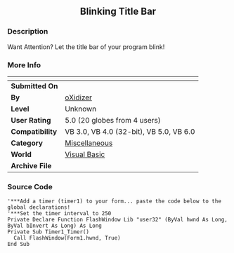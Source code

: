 ﻿<div align="center">

## Blinking Title Bar


</div>

### Description

Want Attention? Let the title bar of your program blink!
 
### More Info
 


<span>             |<span>
---                |---
**Submitted On**   |
**By**             |[oXidizer](https://github.com/Planet-Source-Code/PSCIndex/blob/master/ByAuthor/oxidizer.md)
**Level**          |Unknown
**User Rating**    |5.0 (20 globes from 4 users)
**Compatibility**  |VB 3\.0, VB 4\.0 \(32\-bit\), VB 5\.0, VB 6\.0
**Category**       |[Miscellaneous](https://github.com/Planet-Source-Code/PSCIndex/blob/master/ByCategory/miscellaneous__1-1.md)
**World**          |[Visual Basic](https://github.com/Planet-Source-Code/PSCIndex/blob/master/ByWorld/visual-basic.md)
**Archive File**   |[](https://github.com/Planet-Source-Code/oxidizer-blinking-title-bar__1-1522/archive/master.zip)





### Source Code

```
'***Add a timer (timer1) to your form... paste the code below to the global declarations!
'***Set the timer interval to 250
Private Declare Function FlashWindow Lib "user32" (ByVal hwnd As Long, ByVal bInvert As Long) As Long
Private Sub Timer1_Timer()
  Call FlashWindow(Form1.hwnd, True)
End Sub
```

